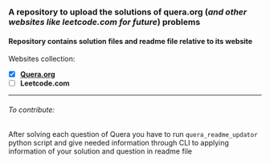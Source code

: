 ### A repository to upload the solutions of quera.org (*and other websites like leetcode.com for future*) problems 

#### Repository contains solution files and readme file relative to its website

Websites collection:
* [X] [**Quera.org**](./Quera/Quera.md)
* [ ] **Leetcode.com**

___
###### *To contribute*: 
After solving each question of Quera you have to run `quera_readme_updator` python script and give needed information through CLI to applying information of your solution and question in readme file
